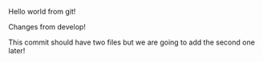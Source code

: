 Hello world from git!


Changes from develop!

This commit should have two files but we are going to add the second one later!